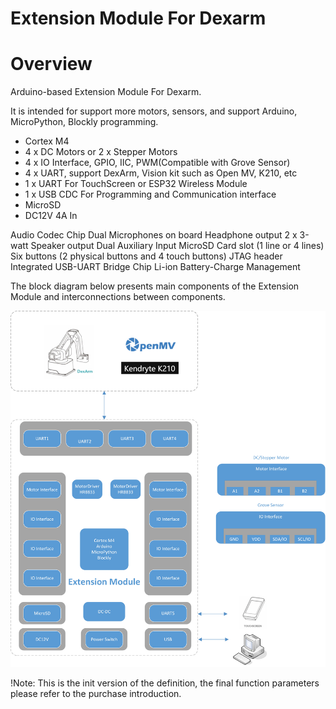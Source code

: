 # Extension Module For Dexarm

# Overview
Arduino-based Extension Module For Dexarm.

It is intended for support more motors, sensors, and support Arduino, MicroPython, Blockly programming.
- Cortex M4
- 4 x DC Motors or 2 x Stepper Motors
- 4 x IO Interface, GPIO, IIC, PWM(Compatible with Grove Sensor)
- 4 x UART, support DexArm, Vision kit such as Open MV, K210, etc
- 1 x UART For TouchScreen or ESP32 Wireless Module
- 1 x USB CDC For Programming and Communication interface
- MicroSD
- DC12V 4A In

Audio Codec Chip
Dual Microphones on board
Headphone output
2 x 3-watt Speaker output
Dual Auxiliary Input
MicroSD Card slot (1 line or 4 lines)
Six buttons (2 physical buttons and 4 touch buttons)
JTAG header
Integrated USB-UART Bridge Chip
Li-ion Battery-Charge Management

The block diagram below presents main components of the Extension Module and interconnections between components.

![avatar](Extension_Module_For_Dexarm.jpg)

!Note: This is the init version of the definition, the final function parameters please refer to the purchase introduction.
